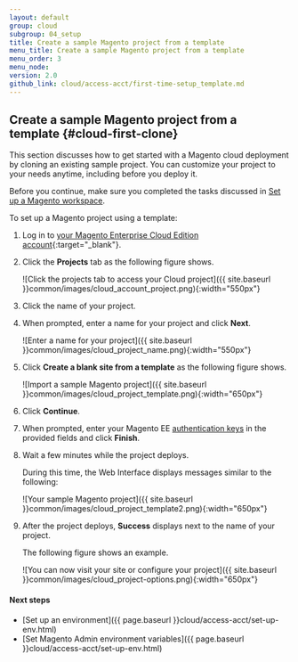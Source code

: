 ```yaml
---
layout: default
group: cloud
subgroup: 04_setup
title: Create a sample Magento project from a template
menu_title: Create a sample Magento project from a template
menu_order: 3
menu_node: 
version: 2.0
github_link: cloud/access-acct/first-time-setup_template.md
---
```


## Create a sample Magento project from a template {#cloud-first-clone}
This section discusses how to get started with a Magento cloud deployment by cloning an existing sample project. You can customize your project to your needs anytime, including before you deploy it.

<div class="bs-callout bs-callout-info" id="info">
  <p>Before you continue, make sure you completed the tasks discussed in <a href="{{page.baseurl}}cloud/before/before-workspace.html">Set up a Magento workspace</a>.</p>
</div>

To set up a Magento project using a template:

1.	Log in to [your Magento Enterprise Cloud Edition account](https://accounts.magento.cloud){:target="_blank"}.
2.	Click the **Projects** tab as the following figure shows.

	![Click the projects tab to access your Cloud project]({{ site.baseurl }}common/images/cloud_account_project.png){:width="550px"}
3.	Click the name of your project.
2.	When prompted, enter a name for your project and click **Next**.

	![Enter a name for your project]({{ site.baseurl }}common/images/cloud_project_name.png){:width="550px"}
3.	Click **Create a blank site from a template** as the following figure shows.

	![Import a sample Magento project]({{ site.baseurl }}common/images/cloud_project_template.png){:width="650px"}
4.	Click **Continue**.
5.	When prompted, enter your Magento EE [authentication keys]({{page.baseurl}}install-gde/prereq/connect-auth.html) in the provided fields and click **Finish**.
6.	Wait a few minutes while the project deploys.

	During this time, the Web Interface displays messages similar to the following:

	![Your sample Magento project]({{ site.baseurl }}common/images/cloud_project_template2.png){:width="650px"}
7.	After the project deploys, **Success** displays next to the name of your project.

	The following figure shows an example. 

	![You can now visit your site or configure your project]({{ site.baseurl }}common/images/cloud_project-options.png){:width="650px"}
	
#### Next steps
*	[Set up an environment]({{ page.baseurl }}cloud/access-acct/set-up-env.html)
*	[Set Magento Admin environment variables]({{ page.baseurl }}cloud/access-acct/set-up-env.html)


